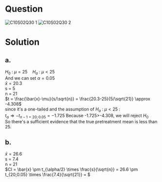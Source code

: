 # Question
![C10S02Q30 1](https://github.com/user-attachments/assets/4dca50a4-59b7-4265-b707-45234d4b46fa)
![C10S02Q30 2](https://github.com/user-attachments/assets/1340ade7-b5d4-493b-84d0-30585481d1e3)

# Solution
## a.
$H_0$ : $\mu = 25 \quad H_a$ : $\mu \lt 25$  
And we can set $\alpha = 0.05$  
$\bar{x} = 20.3$  
s = 5  
n = 21  
$t = \frac{\bar{x}-\mu}{s/\sqrt{n}} = \frac{20.3-25}{5/\sqrt{21}} \approx -4.308$  
since it's a one-tailed and the assumption of $H_a$ : $\mu \lt 25$ :   
$t_{\alpha} \Rightarrow -t_{n-1=20;0.05}=-1.725$
Because -1.725>-4.308, we will reject $H_0$  
So there's a sufficient evidence that the true pretreatment mean is less than 25.

## b.
$\bar{x} = 26.6$  
s = 7.4  
n = 21  
$CI = \bar{x} \pm t_{\alpha/2} \times \frac{s}{\sqrt{n}} = 26.6 \pm t_{20;0.05} \times \frac{7.4}{\sqrt{21}} = $ 
